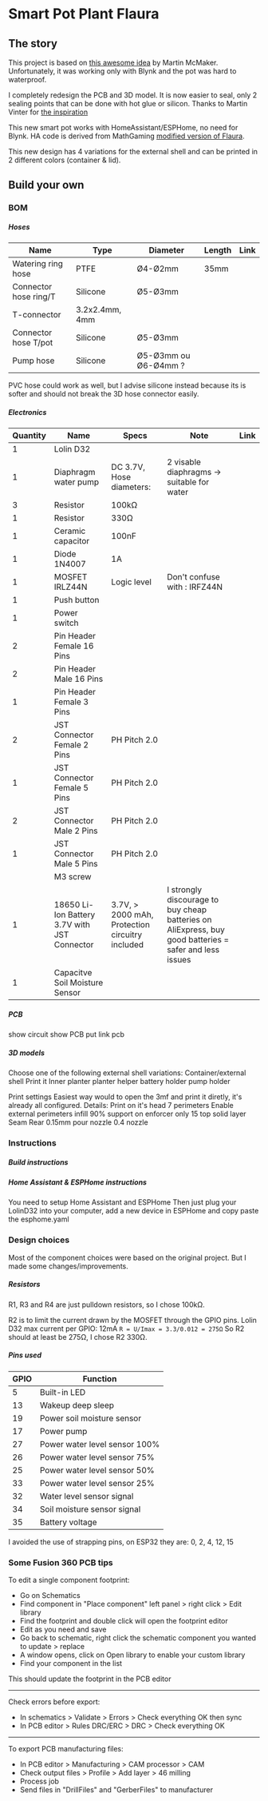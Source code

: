 # Smart Pot Plant Flaura

## The story
This project is based on [this awesome idea](https://github.com/FlauraPlantPot/Flaura) by Martin McMaker.
Unfortunately, it was working only with Blynk and the pot was hard to waterproof.

I completely redesign the PCB and 3D model.
It is now easier to seal, only 2 sealing points that can be done with hot glue or silicon. Thanks to Martin Vinter for [the inspiration](https://github.com/MartinVinter/Flaura2)

This new smart pot works with HomeAssistant/ESPHome, no need for Blynk. HA code is derived from MathGaming [modified version of Flaura](https://github.com/mathgaming/FlauraHomeAssistant).

This new design has 4 variations for the external shell and can be printed in 2 different colors (container & lid).

## Build your own

### BOM

##### Hoses
| Name | Type | Diameter | Length | Link |
| --- | --- | --- | --- | --- |
| Watering ring hose | PTFE | Ø4-Ø2mm | 35mm | |
| Connector hose ring/T | Silicone | Ø5-Ø3mm | | |
| T-connector | 3.2x2.4mm, 4mm | | |
| Connector hose T/pot | Silicone | Ø5-Ø3mm | | |
| Pump hose | Silicone | Ø5-Ø3mm ou Ø6-Ø4mm ? | | |

PVC hose could work as well, but I advise silicone instead because its is softer and should not break the 3D hose connector easily.

##### Electronics
| Quantity | Name | Specs | Note | Link |
| --- | --- | --- | --- | --- |
| 1 | Lolin D32 |  |  |  |
| 1 | Diaphragm water pump | DC 3.7V, Hose diameters: | 2 visable diaphragms -> suitable for water | |
| 3 |  Resistor | 100kΩ |  |  |
| 1 | Resistor | 330Ω |  |  |
| 1 | Ceramic capacitor | 100nF |  |  |
| 1 | Diode 1N4007 | 1A |  |  |
| 1 | MOSFET IRLZ44N | Logic level | Don't confuse with : IRFZ44N |  |
| 1 | Push button |  |  |  |
| 1 | Power switch |  |  |  |
| 2 | Pin Header Female 16 Pins |  |  |  |
| 2 | Pin Header Male 16 Pins |  |  |  |
| 1 | Pin Header Female 3 Pins |  |  |  |
| 2 | JST Connector Female 2 Pins  | PH Pitch 2.0 |  |  |
| 1 | JST Connector Female 5 Pins  | PH Pitch 2.0 |  |  |
| 2 | JST Connector Male 2 Pins  | PH Pitch 2.0 |  |  |
| 1 | JST Connector Male 5 Pins  | PH Pitch 2.0 |  |  |
|  | M3 screw |  |  |  |
| 1 | 18650 Li-Ion Battery 3.7V with JST Connector | 3.7V, > 2000 mAh, Protection circuitry included | I strongly discourage to buy cheap batteries on AliExpress, buy good batteries = safer and less issues |  |
| 1 | Capacitve Soil Moisture Sensor |  |  |  |

##### PCB

show circuit
show PCB
put link pcb

##### 3D models
Choose one of the following external shell variations:
Container/external shell
Print it
Inner planter
planter helper
battery holder
pump holder


Print settings
Easiest way would to open the 3mf and print it diretly, it's already all configured.
Details:
Print on it's head
7 perimeters
Enable external perimeters
infill 90%
support on enforcer only
15 top solid layer
Seam Rear
0.15mm pour nozzle 0.4 nozzle

###  Instructions 

##### Build instructions

##### Home Assistant & ESPHome instructions

You need to setup Home Assistant and ESPHome
Then just plug your LolinD32 into your computer, add a new device in ESPHome and copy paste the esphome.yaml

### Design choices

Most of the component choices were based on the original project.
But I made some changes/improvements.

##### Resistors
R1, R3 and R4 are just pulldown resistors, so I chose 100kΩ.

R2 is to limit the current drawn by the MOSFET through the GPIO pins.
Lolin D32 max current per GPIO: 12mA
```R = U/Imax = 3.3/0.012 = 275Ω```
So R2 should at least be 275Ω, I chose R2 330Ω. 


##### Pins used
| GPIO | Function |
| --- | --- |
| 5  | Built-in LED |
| 13 | Wakeup deep sleep |
| 19 | Power soil moisture sensor |
| 17 | Power pump |
| 27 | Power water level sensor 100% |
| 26 | Power water level sensor 75% |
| 25 | Power water level sensor 50% |
| 33 | Power water level sensor 25% |
| 32 | Water level sensor signal |
| 34 | Soil moisture sensor signal |
| 35 | Battery voltage |

I avoided the use of strapping pins, on ESP32 they are: 0, 2, 4, 12, 15


### Some Fusion 360 PCB tips

To edit a single component footprint:
- Go on Schematics
- Find component in "Place component" left panel > right click > Edit library
- Find the footprint and double click will open the footprint editor
- Edit as you need and save
- Go back to schematic, right click the schematic component you wanted to update > replace
- A window opens, click on Open library to enable your custom library
- Find your component in the list

This should update the footprint in the PCB editor

___

Check errors before export:
- In schematics > Validate > Errors > Check everything OK then sync
- In PCB editor > Rules DRC/ERC > DRC > Check everything OK

___

To export PCB manufacturing files:
- In PCB editor > Manufacturing > CAM processor > CAM
- Check output files > Profile > Add layer > 46 milling
- Process job
- Send files in "DrillFiles" and "GerberFiles" to manufacturer



